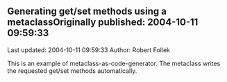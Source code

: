 ## Generating get/set methods using a metaclassOriginally published: 2004-10-11 09:59:33 
Last updated: 2004-10-11 09:59:33 
Author: Robert Follek 
 
This is an example of metaclass-as-code-generator. The metaclass writes the requested get/set methods automatically.
